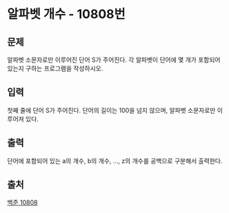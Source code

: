<h1> 알파벳 개수 - 10808번</h1>

<h2>문제</h2>

알파벳 소문자로만 이루어진 단어 S가 주어진다. 각 알파벳이 단어에 몇 개가 포함되어 있는지 구하는 프로그램을 작성하시오.

<h2>입력</h2>

첫째 줄에 단어 S가 주어진다. 단어의 길이는 100을 넘지 않으며, 알파벳 소문자로만 이루어져 있다.

<h2>출력</h2>

단어에 포함되어 있는 a의 개수, b의 개수, …, z의 개수를 공백으로 구분해서 출력한다.

<h2>출처</h2>

[백준 10808](https://www.acmicpc.net/problem/10808)
